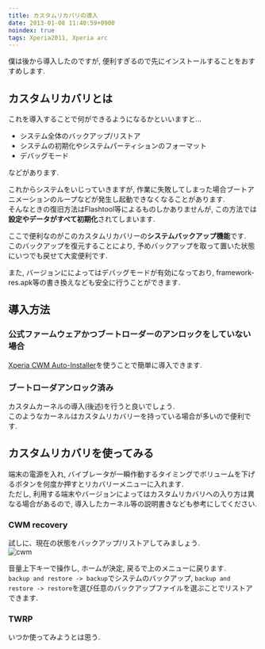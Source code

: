 ```yaml
---
title: カスタムリカバリの導入
date: 2013-01-08 11:40:59+0900
noindex: true
tags: Xperia2011, Xperia arc
---
```


僕は後から導入したのですが, 便利すぎるので先にインストールすることをおすすめします.

## カスタムリカバリとは

これを導入することで何ができるようになるかといいますと...

* システム全体のバックアップ/リストア
* システムの初期化やシステムパーティションのフォーマット
* デバッグモード

などがあります.

これからシステムをいじっていきますが, 作業に失敗してしまった場合ブートアニメーションのループなどが発生し起動できなくなることがあります.  
そんなときの復旧方法はFlashtool等によるものしかありませんが, この方法では**設定やデータがすべて初期化**されてしまいます.

ここで便利なのがこのカスタムリカバリーの**システムバックアップ機能**です.  
このバックアップを復元することにより, 予めバックアップを取って置いた状態にいつでも戻せて大変便利です.

また, バージョンにによってはデバッグモードが有効になっており, framework-res.apk等の書き換えなども安全に行うことができます.

## 導入方法

### 公式ファームウェアかつブートローダーのアンロックをしていない場合

[Xperia CWM Auto-Installer](https://play.google.com/store/apps/details?id=com.pvy.CWMinstaler)を使うことで簡単に導入できます.

### ブートローダアンロック済み

カスタムカーネルの導入(後述)を行うと良いでしょう.  
このようなカーネルはカスタムリカバリーを持っている場合が多いので便利です.

## カスタムリカバリを使ってみる

端末の電源を入れ, バイブレータが一瞬作動するタイミングでボリュームを下げるボタンを何度か押すとリカバリーメニューに入れます.  
ただし, 利用する端末やバージョンによってはカスタムリカバリへの入り方は異なる場合があるので, 導入したカーネル等の説明書きなども参考にしてください.

### CWM recovery

試しに、現在の状態をバックアップ/リストアしてみましょう.  
![cwm](https://lh3.googleusercontent.com/-lZm7hroXGfE/UjMqehvBRTI/AAAAAAAACjk/_xawE2n_9nw/s640/IMG_0995.JPG)

音量上下キーで操作し, ホームが決定, 戻るで上のメニューに戻ります.  
`backup and restore -> backup`でシステムのバックアップ, `backup and restore -> restore`を選び任意のバックアップファイルを選ぶことでリストアできます.

### TWRP

いつか使ってみようとは思う.
